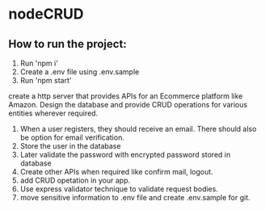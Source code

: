 # nodeCRUD

## How to run the project:
1. Run 'npm i'
2. Create a .env file using .env.sample
3. Run 'npm start'
   
create a http server that provides APIs for an Ecommerce platform like Amazon. Design the database and provide CRUD operations for various entities wherever required.
1. When a user registers, they should receive an email. There should also be option for email verification.
2. Store the user in the database
3. Later validate the password with encrypted password stored in database
4. Create other APIs when required like confirm mail, logout.
5. add CRUD opetation in your app.
6. Use express validator technique to validate request bodies.
7. move sensitive information to .env file and create .env.sample for git.
   

